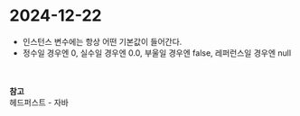 # 2024-12-22
- 인스턴스 변수에는 항상 어떤 기본값이 들어간다.
- 정수일 경우엔 0, 실수일 경우엔 0.0, 부울일 경우엔 false, 레퍼런스일 경우엔 null

<br><br>
**참고**<br>
헤드퍼스트 - 자바
